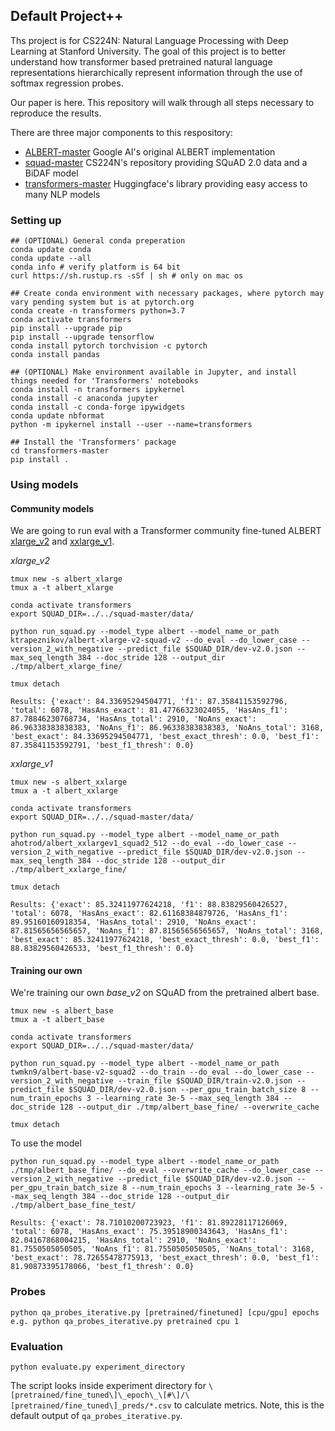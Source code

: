 ## Default Project++

Ths project is for CS224N: Natural Language Processing with Deep Learning at Stanford University. The goal of this project is to better understand how transformer based pretrained natural language representations hierarchically represent information through the use of softmax regression probes. 

Our paper is here. This repository will walk through all steps necessary to reproduce the results.

There are three major components to this respository:

- [ALBERT-master](https://github.com/google-research/ALBERT) Google AI's original ALBERT implementation
- [squad-master](https://github.com/minggg/squad) CS224N's repository providing SQuAD 2.0 data and a BiDAF model
- [transformers-master](https://github.com/huggingface/transformers) Huggingface's library providing easy access to many NLP models

### Setting up

```
## (OPTIONAL) General conda preperation
conda update conda
conda update --all
conda info # verify platform is 64 bit
curl https://sh.rustup.rs -sSf | sh # only on mac os
```

```
## Create conda environment with necessary packages, where pytorch may vary pending system but is at pytorch.org
conda create -n transformers python=3.7
conda activate transformers
pip install --upgrade pip
pip install --upgrade tensorflow
conda install pytorch torchvision -c pytorch
conda install pandas
```

```
## (OPTIONAL) Make environment available in Jupyter, and install things needed for 'Transformers' notebooks
conda install -n transformers ipykernel
conda install -c anaconda jupyter
conda install -c conda-forge ipywidgets
conda update nbformat
python -m ipykernel install --user --name=transformers
```

```
## Install the 'Transformers' package
cd transformers-master
pip install .
```

### Using models

#### Community models

We are going to run eval with a Transformer community fine-tuned ALBERT [xlarge_v2](https://huggingface.co/ktrapeznikov/albert-xlarge-v2-squad-v2) and [xxlarge_v1](https://huggingface.co/ahotrod/albert_xxlargev1_squad2_512).

_xlarge_v2_

```
tmux new -s albert_xlarge
tmux a -t albert_xlarge

conda activate transformers
export SQUAD_DIR=../../squad-master/data/

python run_squad.py --model_type albert --model_name_or_path ktrapeznikov/albert-xlarge-v2-squad-v2 --do_eval --do_lower_case --version_2_with_negative --predict_file $SQUAD_DIR/dev-v2.0.json --max_seq_length 384 --doc_stride 128 --output_dir ./tmp/albert_xlarge_fine/

tmux detach
```

```
Results: {'exact': 84.33695294504771, 'f1': 87.35841153592796, 'total': 6078, 'HasAns_exact': 81.47766323024055, 'HasAns_f1': 87.78846230768734, 'HasAns_total': 2910, 'NoAns_exact': 86.96338383838383, 'NoAns_f1': 86.96338383838383, 'NoAns_total': 3168, 'best_exact': 84.33695294504771, 'best_exact_thresh': 0.0, 'best_f1': 87.35841153592791, 'best_f1_thresh': 0.0}
```

_xxlarge_v1_

```
tmux new -s albert_xxlarge
tmux a -t albert_xxlarge

conda activate transformers
export SQUAD_DIR=../../squad-master/data/

python run_squad.py --model_type albert --model_name_or_path ahotrod/albert_xxlargev1_squad2_512 --do_eval --do_lower_case --version_2_with_negative --predict_file $SQUAD_DIR/dev-v2.0.json --max_seq_length 384 --doc_stride 128 --output_dir ./tmp/albert_xxlarge_fine/

tmux detach
```

```
Results: {'exact': 85.32411977624218, 'f1': 88.83829560426527, 'total': 6078, 'HasAns_exact': 82.61168384879726, 'HasAns_f1': 89.95160160918354, 'HasAns_total': 2910, 'NoAns_exact': 87.81565656565657, 'NoAns_f1': 87.81565656565657, 'NoAns_total': 3168, 'best_exact': 85.32411977624218, 'best_exact_thresh': 0.0, 'best_f1': 88.83829560426533, 'best_f1_thresh': 0.0}
```

#### Training our own

We're training our own _base_v2_ on SQuAD from the pretrained albert base.

```
tmux new -s albert_base
tmux a -t albert_base

conda activate transformers
export SQUAD_DIR=../../squad-master/data/

python run_squad.py --model_type albert --model_name_or_path twmkn9/albert-base-v2-squad2 --do_train --do_eval --do_lower_case --version_2_with_negative --train_file $SQUAD_DIR/train-v2.0.json --predict_file $SQUAD_DIR/dev-v2.0.json --per_gpu_train_batch_size 8 --num_train_epochs 3 --learning_rate 3e-5 --max_seq_length 384 --doc_stride 128 --output_dir ./tmp/albert_base_fine/ --overwrite_cache

tmux detach
```

To use the model

```
python run_squad.py --model_type albert --model_name_or_path ./tmp/albert_base_fine/ --do_eval --overwrite_cache --do_lower_case --version_2_with_negative --predict_file $SQUAD_DIR/dev-v2.0.json --per_gpu_train_batch_size 8 --num_train_epochs 3 --learning_rate 3e-5 --max_seq_length 384 --doc_stride 128 --output_dir ./tmp/albert_base_fine_test/
```

```
Results: {'exact': 78.71010200723923, 'f1': 81.89228117126069, 'total': 6078, 'HasAns_exact': 75.39518900343643, 'HasAns_f1': 82.04167868004215, 'HasAns_total': 2910, 'NoAns_exact': 81.7550505050505, 'NoAns_f1': 81.7550505050505, 'NoAns_total': 3168, 'best_exact': 78.72655478775913, 'best_exact_thresh': 0.0, 'best_f1': 81.90873395178066, 'best_f1_thresh': 0.0}
```

### Probes

```
python qa_probes_iterative.py [pretrained/finetuned] [cpu/gpu] epochs
e.g. python qa_probes_iterative.py pretrained cpu 1
```

### Evaluation

```
python evaluate.py experiment_directory
```
The script looks inside experiment directory for `\[pretrained/fine_tuned\]\_epoch\_\[#\]/\[pretrained/fine_tuned\]_preds/*.csv` to calculate metrics. Note, this is the default output of `qa_probes_iterative.py`.